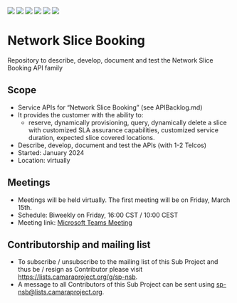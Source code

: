 ﻿<a href="https://github.com/camaraproject/NetworkSliceBooking/commits/" title="Last Commit"><img src="https://img.shields.io/github/last-commit/camaraproject/NetworkSliceBooking?style=plastic"></a>
<a href="https://github.com/camaraproject/NetworkSliceBooking/issues" title="Open Issues"><img src="https://img.shields.io/github/issues/camaraproject/NetworkSliceBooking?style=plastic"></a>
<a href="https://github.com/camaraproject/NetworkSliceBooking/pulls" title="Open Pull Requests"><img src="https://img.shields.io/github/issues-pr/camaraproject/NetworkSliceBooking?style=plastic"></a>
<a href="https://github.com/camaraproject/NetworkSliceBooking/graphs/contributors" title="Contributors"><img src="https://img.shields.io/github/contributors/camaraproject/NetworkSliceBooking?style=plastic"></a>
<a href="https://github.com/camaraproject/NetworkSliceBooking" title="Repo Size"><img src="https://img.shields.io/github/repo-size/camaraproject/NetworkSliceBooking?style=plastic"></a>
<a href="https://github.com/camaraproject/NetworkSliceBooking§/blob/main/LICENSE" title="License"><img src="https://img.shields.io/badge/License-Apache%202.0-green.svg?style=plastic"></a>

# Network Slice Booking
Repository to describe, develop, document and test the Network Slice Booking API family

## Scope
* Service APIs for “Network Slice Booking” (see APIBacklog.md)  
* It provides the customer with the ability to:  
  * reserve, dynamically provisioning, query, dynamically delete a slice with customized SLA assurance capabilities, customized service duration, expected slice covered locations. 
* Describe, develop, document and test the APIs (with 1-2 Telcos)  
* Started: January 2024
* Location: virtually  

## Meetings
* Meetings will be held virtually. The first meeting will be on Friday, March 15th.
* Schedule: Biweekly on Friday, 16:00 CST / 10:00 CEST
* Meeting link: <a href="https://teams.live.com/meet/9559310154416?p=X9GldgzTnpV6NUdx">Microsoft Teams Meeting</a> 

## Contributorship and mailing list
* To subscribe / unsubscribe to the mailing list of this Sub Project and thus be / resign as Contributor please visit <https://lists.camaraproject.org/g/sp-nsb>.
* A message to all Contributors of this Sub Project can be sent using <sp-nsb@lists.camaraproject.org>.
